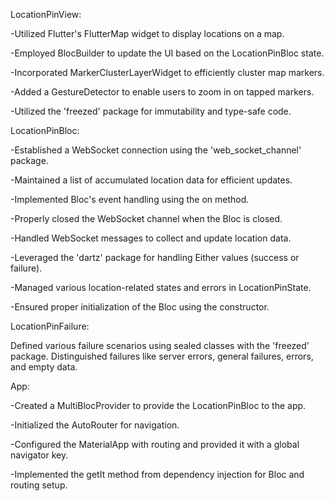 LocationPinView:

-Utilized Flutter's FlutterMap widget to display locations on a map.

-Employed BlocBuilder to update the UI based on the LocationPinBloc state.

-Incorporated MarkerClusterLayerWidget to efficiently cluster map markers.

-Added a GestureDetector to enable users to zoom in on tapped markers.

-Utilized the 'freezed' package for immutability and type-safe code.




LocationPinBloc:

-Established a WebSocket connection using the 'web_socket_channel' package.

-Maintained a list of accumulated location data for efficient updates.

-Implemented Bloc's event handling using the on method.

-Properly closed the WebSocket channel when the Bloc is closed.

-Handled WebSocket messages to collect and update location data.

-Leveraged the 'dartz' package for handling Either values (success or failure).

-Managed various location-related states and errors in LocationPinState.

-Ensured proper initialization of the Bloc using the constructor.




LocationPinFailure:

Defined various failure scenarios using sealed classes with the 'freezed' package.
Distinguished failures like server errors, general failures, errors, and empty data.



App:

-Created a MultiBlocProvider to provide the LocationPinBloc to the app.

-Initialized the AutoRouter for navigation.

-Configured the MaterialApp with routing and provided it with a global navigator key.

-Implemented the getIt method from dependency injection for Bloc and routing setup.

